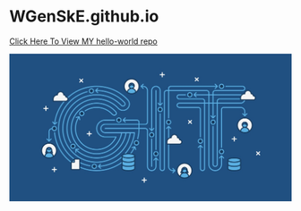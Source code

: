 
# WGenSkE.github.io

[Click Here To View MY hello-world repo](https://github.com/WGenSkE/hello-world.git)

![git logo](images/git.jpg)
